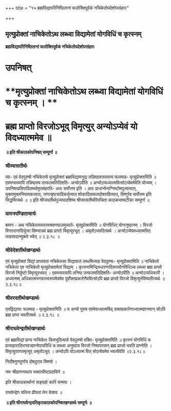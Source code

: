 +++
title = "१५ ब्रह्मविद्यापरिनिष्ठितानां फलोक्तिपूर्वकं नचिकेतोपदेशोपसंहारः"

+++


## मृत्युप्रोक्तां नाचिकेतोऽथ लब्ध्वा विद्यामेतां योगविधिं च कृत्स्नम्

**ब्रह्मविद्यापरिनिष्ठितानां फलोक्तिपूर्वकं नचिकेतोपदेशोपसंहारः**

# **उपनिषत्**

# **मृत्युप्रोक्तां नाचिकेतोऽथ लब्ध्वा विद्यामेतां योगविधिं च कृत्स्नम् । **

# **ब्रह्म प्राप्तो विरजोऽभूद् विमृत्युर् अन्योऽप्येवं यो विदध्यात्ममेव ॥**

**॥ इति श्रीकाठकोपनिषत् सम्पूर्णा ॥**

### **श्रीव्यासतीर्थः**

व्या- एवं वेदपुरुषो नचिकेतसे मृत्युप्रोक्तां ब्रह्मविद्यामनूद्य तन्निष्ठावतस्तस्य फलमाह- मृत्युप्रोक्तामिति ॥ एवमन्यस्यापि तन्निष्ठस्य तत्फलमतिदिशति- अन्योऽपीति ॥ अन्योऽप्यध्यात्मवित्सोऽप्येवमेवेति योज्यम् । उपनिषत्प्रतिपादितमर्थमुपसंहरति- अतः सर्वोत्तम इति । अतः प्राधान्येनाग्निष्टोमपूज्यत्वात्, मुक्तामुक्तनियामकत्वात्, जगत्सृष्ट्यादिकर्तृत्वात् शोकादिसकलदोषराहित्यात्, विष्णुरेव सर्वोत्तम इति सिद्धमित्यर्थः ॥ ॥ इति श्रीजयतीर्थपूज्यपादशिष्य श्रीव्यासतीर्थविरचिता काठकभाष्यटीका सम्पूर्णा ॥

### **वामनपण्डिताचार्यः**

बामन - अथ नचिकेतसस्तत्त्वश्रवणफलमुच्यते- मृत्युप्रोक्तमिति ॥ योगविधिर् योगानुष्ठानम् । विरजो विगतरागादिर्भूत्वा विष्ण्वाख्यं ब्रह्म प्राप्तो विमृत्युरभूत् । अमृतोऽभवदित्यर्थः । अन्योऽप्येवमध्यात्मवित् तत्प्रसादान्मुक्तो भवेत् ॥ २.३.१८ ॥

### **श्रीवेदेशतीर्थखण्डार्थः**

एवं मृत्युप्रोक्तां विद्यां प्राप्तवता नचिकेतसा विद्याफलं लब्धमित्याह वेदपुरुषः- मृत्युप्रोक्तामिति ॥ नाचिकेतो नचिकेता एव नाचिकेतो मृत्युप्रोक्तामेतां विद्याम् । कृत्स्नामिन्द्रियधारणादिरूपयोगविधिञ्च लब्ध्वा ब्रह्म प्राप्तो विरजो निर्दुष्टो विमृत्युरभवत् । एवमन्यस्यापि तनिष्ठ तत्फलमतिदिशति- अन्योऽपीति ॥ अन्योऽप्यधिकारी । अध्यात्मम् अधिकात्मभगवत्स्वरूपमेवमेव पूर्वोक्तप्रकारेणैववित्सोऽपि ब्रह्म प्राप्तो विरजो विमृत्युर्भविष्यतीत्यर्थः ॥२.३.१८॥

### **श्रीवरदतीर्थखण्डार्थः**

एतद्विद्यायाः फलमाह - मृत्युप्रोक्तामिति ॥ य अन्यो पुरुष एवमेवाध्यात्मविद् उक्तप्रकारेणाध्यात्मज्ञानवान् सोऽपि ब्रह्म प्राप्त भवतीत्यर्थः ॥ २.३.१८ ॥

### **श्रीराघवेन्द्रतीर्थखण्डार्थः**

एवं ब्रह्मविद्यां प्राप्य नाचिकेतः किमभूदित्यतो वेदपुरुषो वक्ति- मृत्युप्रोक्तामिति ॥ कृत्स्नं योगविधिं च प्रत्याहारादिभगवज्ज्ञानोपायविधिं च लब्ध्वा अनुष्ठाय विरजो निष्पापस्सन् ब्रह्म प्राप्तो भवति प्राप्नोति । विमृत्युरपगतमृत्युर् अमृतोऽभूत् । अन्योऽपि योऽध्यात्मं वित् सोऽप्येवमेव भवत्येवेति ॥२.३.१८॥

निर्दोषगुणपूर्णाय दोषदुराय विष्णवे ।

नमः श्रीप्राणनाथाय भक्ताभीष्टप्रदायिने ॥

इति श्रीकाठकार्थानां सङ्ग्रहो कारि यन्मया ।

राघवेन्द्रेण यतिना प्रीयतां तेन केशवः ॥

**॥ इति श्रीराघवेन्द्रयतिकृतकाठकोपनिषत्खण्डार्थः सम्पूर्णः ॥**

